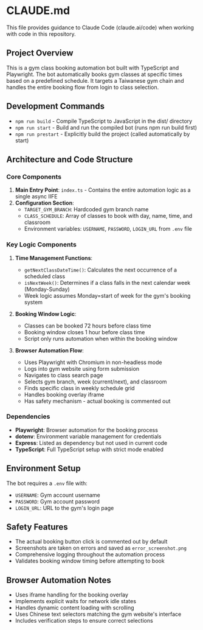 # CLAUDE.md

This file provides guidance to Claude Code (claude.ai/code) when working with code in this repository.

## Project Overview

This is a gym class booking automation bot built with TypeScript and Playwright. The bot automatically books gym classes at specific times based on a predefined schedule. It targets a Taiwanese gym chain and handles the entire booking flow from login to class selection.

## Development Commands

- `npm run build` - Compile TypeScript to JavaScript in the dist/ directory
- `npm run start` - Build and run the compiled bot (runs npm run build first)
- `npm run prestart` - Explicitly build the project (called automatically by start)

## Architecture and Code Structure

### Core Components

1. **Main Entry Point**: `index.ts` - Contains the entire automation logic as a single async IIFE
2. **Configuration Section**: 
   - `TARGET_GYM_BRANCH`: Hardcoded gym branch name
   - `CLASS_SCHEDULE`: Array of classes to book with day, name, time, and classroom
   - Environment variables: `USERNAME`, `PASSWORD`, `LOGIN_URL` from `.env` file

### Key Logic Components

1. **Time Management Functions**:
   - `getNextClassDateTime()`: Calculates the next occurrence of a scheduled class
   - `isNextWeek()`: Determines if a class falls in the next calendar week (Monday-Sunday)
   - Week logic assumes Monday=start of week for the gym's booking system

2. **Booking Window Logic**:
   - Classes can be booked 72 hours before class time
   - Booking window closes 1 hour before class time
   - Script only runs automation when within the booking window

3. **Browser Automation Flow**:
   - Uses Playwright with Chromium in non-headless mode
   - Logs into gym website using form submission
   - Navigates to class search page
   - Selects gym branch, week (current/next), and classroom
   - Finds specific class in weekly schedule grid
   - Handles booking overlay iframe
   - Has safety mechanism - actual booking is commented out

### Dependencies

- **Playwright**: Browser automation for the booking process
- **dotenv**: Environment variable management for credentials
- **Express**: Listed as dependency but not used in current code
- **TypeScript**: Full TypeScript setup with strict mode enabled

## Environment Setup

The bot requires a `.env` file with:
- `USERNAME`: Gym account username
- `PASSWORD`: Gym account password  
- `LOGIN_URL`: URL to the gym's login page

## Safety Features

- The actual booking button click is commented out by default
- Screenshots are taken on errors and saved as `error_screenshot.png`
- Comprehensive logging throughout the automation process
- Validates booking window timing before attempting to book

## Browser Automation Notes

- Uses iframe handling for the booking overlay
- Implements explicit waits for network idle states
- Handles dynamic content loading with scrolling
- Uses Chinese text selectors matching the gym website's interface
- Includes verification steps to ensure correct selections